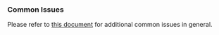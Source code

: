 ### Common Issues

Please refer to [this document](../../sdk-troubleshooting-and-debugging/) for additional common issues in general.